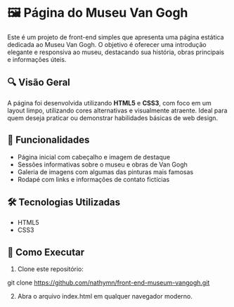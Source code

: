 # 🖼️ Página do Museu Van Gogh

Este é um projeto de front-end simples que apresenta uma página estática dedicada ao Museu Van Gogh. O objetivo é oferecer uma introdução elegante e responsiva ao museu, destacando sua história, obras principais e informações úteis.

## 🔍 Visão Geral

A página foi desenvolvida utilizando **HTML5** e **CSS3**, com foco em um layout limpo, utilizando cores alternativas e visualmente atraente. Ideal para quem deseja praticar ou demonstrar habilidades básicas de web design.

## 📸 Funcionalidades

- Página inicial com cabeçalho e imagem de destaque
- Sessões informativas sobre o museu e obras de Van Gogh
- Galeria de imagens com algumas das pinturas mais famosas
- Rodapé com links e informações de contato fictícias
  
## 🛠️ Tecnologias Utilizadas

- HTML5
- CSS3

## 🚀 Como Executar

1. Clone este repositório:

git clone https://github.com/nathymn/front-end-museum-vangogh.git  

2. Abra o arquivo index.html em qualquer navegador moderno.


